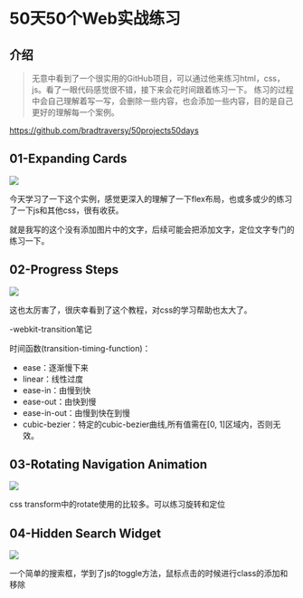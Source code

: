 
# 50天50个Web实战练习

## 介绍

> 无意中看到了一个很实用的GitHub项目，可以通过他来练习html，css，js。看了一眼代码感觉很不错，接下来会花时间跟着练习一下。
> 练习的过程中会自己理解着写一写，会删除一些内容，也会添加一些内容，目的是自己更好的理解每一个案例。

https://github.com/bradtraversy/50projects50days


## 01-Expanding Cards

![](https://image.glwsq.cn/img/README-2022-06-16-22-37-51.png)

今天学习了一下这个实例，感觉更深入的理解了一下flex布局，也或多或少的练习了一下js和其他css，很有收获。

就是我写的这个没有添加图片中的文字，后续可能会把添加文字，定位文字专门的练习一下。


## 02-Progress Steps

![](https://image.glwsq.cn/img/README-2022-06-16-22-38-47.png)

这也太厉害了，很庆幸看到了这个教程，对css的学习帮助也太大了。

-webkit-transition笔记

时间函数(transition-timing-function)：
- ease：逐渐慢下来
- linear：线性过度
- ease-in：由慢到快
- ease-out：由快到慢
- ease-in-out：由慢到快在到慢
- cubic-bezier：特定的cubic-bezier曲线,所有值需在[0, 1]区域内，否则无效。

## 03-Rotating Navigation Animation

![](https://image.glwsq.cn/img/README-2022-06-16-22-40-45.png)

css transform中的rotate使用的比较多。可以练习旋转和定位

## 04-Hidden Search Widget

![](https://image.glwsq.cn/img/README-2022-06-16-22-35-21.png)

一个简单的搜索框，学到了js的toggle方法，鼠标点击的时候进行class的添加和移除